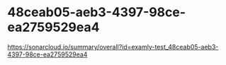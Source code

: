 # 48ceab05-aeb3-4397-98ce-ea2759529ea4
https://sonarcloud.io/summary/overall?id=examly-test_48ceab05-aeb3-4397-98ce-ea2759529ea4
